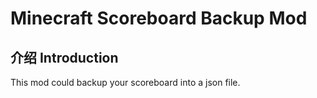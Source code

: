 # Minecraft Scoreboard Backup Mod

## 介绍 Introduction
This mod could backup your scoreboard into a json file.